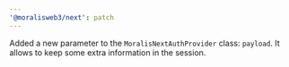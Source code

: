 ```yaml
---
'@moralisweb3/next': patch
---
```


Added a new parameter to the `MoralisNextAuthProvider` class: `payload`. It allows to keep some extra information in the session.
